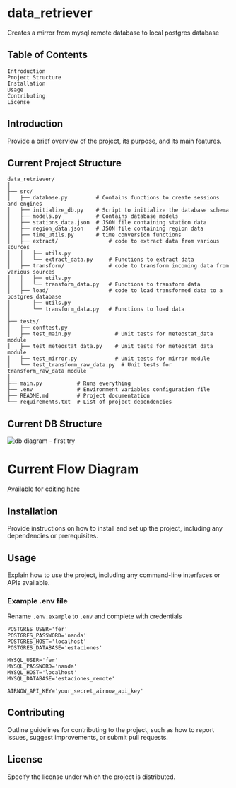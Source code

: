 # data_retriever
 Creates a mirror from mysql remote database to local postgres database
 
 ## Table of Contents

    Introduction
    Project Structure
    Installation
    Usage
    Contributing
    License

## Introduction

Provide a brief overview of the project, its purpose, and its main features.

## Current Project Structure

```
data_retriever/
│
├── src/
│   ├── database.py         # Contains functions to create sessions and engines
│   ├── initialize_db.py    # Script to initialize the database schema
│   ├── models.py           # Contains database models
│   ├── stations_data.json  # JSON file containing station data
│   ├── region_data.json    # JSON file containing region data
│   ├── time_utils.py       # time conversion functions
│   ├── extract/                # code to extract data from various sources
│   │   ├── utils.py            
│   │   └── extract_data.py     # Functions to extract data
│   ├── transform/              # code to transform incoming data from various sources
│   │   ├── utils.py            
│   │   └── transform_data.py   # Functions to transform data
│   ├── load/                   # code to load transformed data to a postgres database
│       ├── utils.py            
│       └── transform_data.py   # Functions to load data
│
├── tests/
│   ├── conftest.py    
│   ├── test_main.py              # Unit tests for meteostat_data module
│   ├── test_meteostat_data.py    # Unit tests for meteostat_data module
│   ├── test_mirror.py            # Unit tests for mirror module
│   └── test_transform_raw_data.py  # Unit tests for transform_raw_data module
│
├── main.py           # Runs everything
├── .env              # Environment variables configuration file
├── README.md         # Project documentation
└── requirements.txt  # List of project dependencies
```

## Current DB Structure
![db diagram - first try](https://github.com/vnbl/data_retriever/assets/21232496/ba9ce547-a375-4ec8-bb19-d64ae212a891)

# Current Flow Diagram
Available for editing [here](https://lucid.app/lucidchart/9458c9c0-a69d-435e-8e2a-c308dd53ffb3/edit?viewport_loc=-1888%2C-751%2C3755%2C1602%2C0_0&invitationId=inv_9832203a-f57d-4c0e-8088-e32f409d3b45) 

## Installation

Provide instructions on how to install and set up the project, including any dependencies or prerequisites.

## Usage

Explain how to use the project, including any command-line interfaces or APIs available.

### Example .env file
Rename `.env.example` to `.env` and complete with credentials
```
POSTGRES_USER='fer'
POSTGRES_PASSWORD='nanda'
POSTGRES_HOST='localhost'
POSTGRES_DATABASE='estaciones'

MYSQL_USER='fer'
MYSQL_PASSWORD='nanda'
MYSQL_HOST='localhost'
MYSQL_DATABASE='estaciones_remote'

AIRNOW_API_KEY='your_secret_airnow_api_key'
```

## Contributing

Outline guidelines for contributing to the project, such as how to report issues, suggest improvements, or submit pull requests.

## License

Specify the license under which the project is distributed.
